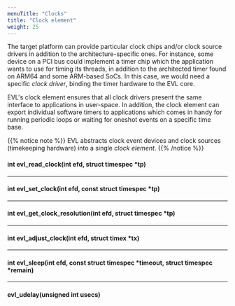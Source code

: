 ```yaml
---
menuTitle: "Clocks"
title: "Clock element"
weight: 25
---
```


The target platform can provide particular clock chips and/or clock
source drivers in addition to the architecture-specific ones. For
instance, some device on a PCI bus could implement a timer chip which
the application wants to use for timing its threads, in addition to
the architected timer found on ARM64 and some ARM-based SoCs. In this
case, we would need a specific _clock driver_, binding the timer
hardware to the EVL core.

EVL's clock element ensures that all clock drivers present the same
interface to applications in user-space. In addition, the clock
element can export individual software timers to applications which
comes in handy for running periodic loops or waiting for oneshot
events on a specific time base.

{{% notice note %}}
EVL abstracts clock event devices and clock sources
(timekeeping hardware) into a single _clock element_.
{{% /notice %}}

#### int evl_read_clock(int efd, struct timespec *tp)

---

#### int evl_set_clock(int efd, const struct timespec *tp)

---

#### int evl_get_clock_resolution(int efd, struct timespec *tp)

---

#### int evl_adjust_clock(int efd, struct timex *tx)

---

#### int evl_sleep(int efd, const struct timespec *timeout, struct timespec *remain)

---

#### evl_udelay(unsigned int usecs)
